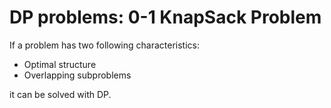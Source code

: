 # DP problems: 0-1 KnapSack Problem  
If a problem has two following characteristics:
*   Optimal structure
*   Overlapping subproblems

it can be solved with DP.
